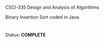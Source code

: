CSCI-335 Design and Analysis of Algorithms

Binary Insertion Sort coded in Java.
#
Status: <b>COMPLETE</b>
#